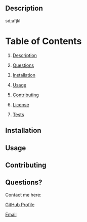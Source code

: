 

## Description

sd;afjkl

# Table of Contents 

1. [Description](#Description)
 2. [Questions](#Questions?) 

 3. [Installation](#Installation) 

 4. [Usage](#Usage) 

 5. [Contributing](#Contributing) 

6. [License](#License) 

 7. [Tests](#Tests)

## Installation


## Usage


## Contributing


## Questions?


Contact me here:

[GitHub Profile](https://www.github.com/mokulling)

[Email](mailto:mokulling@gmail.com)